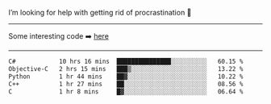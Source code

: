 I’m looking for help with getting rid of procrastination 🤔

-----

Some interesting code :arrow_right: [here](https://github.com/zhen8838/playground)

-----

<!--START_SECTION:waka-->

```txt
C#            10 hrs 16 mins  ███████████████░░░░░░░░░░   60.15 %
Objective-C   2 hrs 15 mins   ███▒░░░░░░░░░░░░░░░░░░░░░   13.22 %
Python        1 hr 44 mins    ██▓░░░░░░░░░░░░░░░░░░░░░░   10.22 %
C++           1 hr 27 mins    ██░░░░░░░░░░░░░░░░░░░░░░░   08.56 %
C             1 hr 8 mins     █▓░░░░░░░░░░░░░░░░░░░░░░░   06.64 %
```

<!--END_SECTION:waka-->

<!--
**zhen8838/zhen8838** is a ✨ _special_ ✨ repository because its `README.md` (this file) appears on your GitHub profile.

Here are some ideas to get you started:

- 🔭 I’m currently working on ...
- 🌱 I’m currently learning ...
- 👯 I’m looking to collaborate on ...
 ...
- 💬 Ask me about ...
- 📫 How to reach me: ...
- 😄 Pronouns: ...
- ⚡ Fun fact: ...
-->
